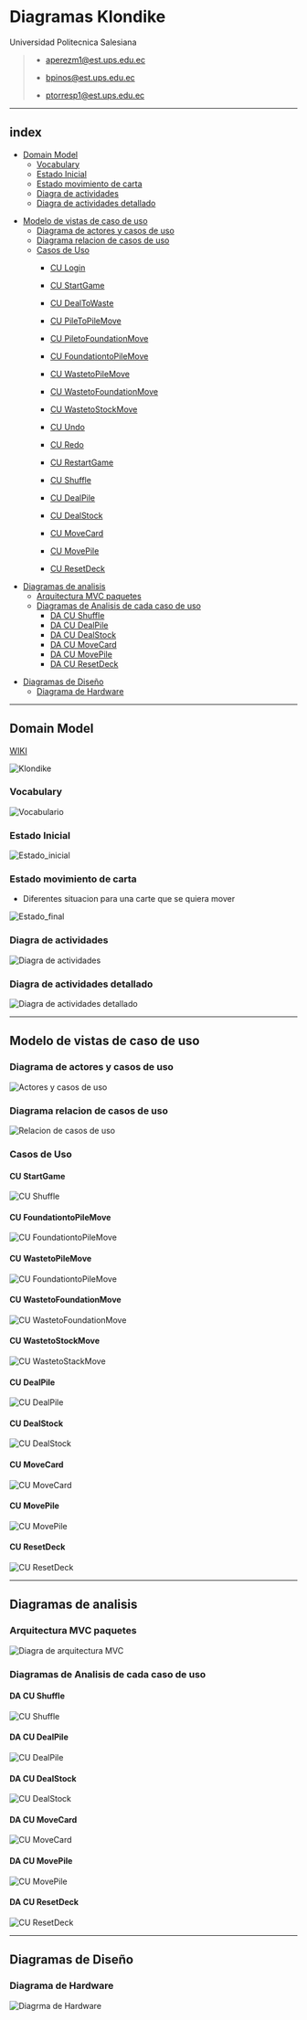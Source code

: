 # Diagramas Klondike
Universidad Politecnica Salesiana  



> - [aperezm1@est.ups.edu.ec](mailto:aperezm1@est.ups.edu.ec)
>
>- [bpinos@est.ups.edu.ec](mailto:bpinos@est.ups.edu.ec)
>
>- [ptorresp1@est.ups.edu.ec](mailto:ptorresp1@est.ups.edu.ec)


---

## index

* [Domain Model](#domain-model)  
    * [Vocabulary](#vocabulary)
    * [Estado Inicial](#estado-inicial)  
    * [Estado movimiento de carta](#estado-movimiento-de-carta)
    * [Diagra de actividades](#diagra-de-actividades)
     * [Diagra de actividades detallado](#diagra-de-actividades-detallado)


- [Modelo de vistas de caso de uso](#modelo-de-vistas-de-caso-de-uso)
    * [Diagrama de actores y casos de uso](#diagrama-de-actores-y-casos-de-uso)  
    * [Diagrama relacion de casos de uso](#diagrama-relacion-de-casos-de-uso)
    * [Casos de Uso](#casos-de-uso)
        * [CU Login](#cu-loguin)
        * [CU StartGame](#cu-startgame)
        * [CU DealToWaste](#cu-dealtowaste)
        * [CU PileToPileMove](#cu-piletopilemove)
        * [CU PiletoFoundationMove](#cu-piletofoundationmove)
        * [CU FoundationtoPileMove](#cu-foundationtopilemove)
        * [CU WastetoPileMove](#cu-wastetopilemove)
        * [CU WastetoFoundationMove](#cu-wastetofoundationmove)
        * [CU WastetoStockMove](#cu-wastetostockmove)
        * [CU Undo](#cu-undo)
        * [CU Redo](#cu-redo)
        * [CU RestartGame](#cu-restartgame)

        * [CU Shuffle](#cu-shuffle)
        * [CU DealPile](#cu-dealpile)
        * [CU DealStock](#cu-dealstock)
        * [CU MoveCard](#cu-movecard)
        * [CU MovePile](#cu-movepile)
        * [CU ResetDeck](#cu-resetdeck)

* [Diagramas de analisis](#diagramas-de-analisis)
    * [Arquitectura MVC paquetes](#arquitectura-mvc-paquetes)
    * [Diagramas de Analisis de cada caso de uso](#diagramas-de-analisis-de-cada-caso-de-uso)
        * [DA CU Shuffle](#da-cu-shuffle)
        * [DA CU DealPile](#da-cu-dealpile)
        * [DA CU DealStock](#da-cu-dealstock)
        * [DA CU MoveCard](#da-cu-movecard)
        * [DA CU MovePile](#da-cu-movepile)
        * [DA CU ResetDeck](#da-cu-resetdeck)

- [Diagramas de Diseño](#diagramas-de-diseño)
    * [Diagrama de Hardware](#diagrama-de-hardware)



---

## Domain Model  

[WIKI](https://en.wikipedia.org/wiki/Klondike_(solitaire))


![Klondike](./docs/images/solitario.png)  



### Vocabulary

![Vocabulario](./out/1%20Modelo%20de%20Dominio/01_Diagrama%20de%20clases/Class%20Diagram.svg)  
  

### Estado Inicial
  
![Estado_inicial](./out/1%20Modelo%20de%20Dominio/02_diagrama%20de%20objetos/ObjectDiagram.svg)  
  


### Estado movimiento de carta 

* Diferentes situacion para una carte que se quiera mover

![Estado_final](./out/1%20Modelo%20de%20Dominio/03_Diagrama%20de%20estados/StateDiagram.svg)  



### Diagra de actividades 

![Diagra de actividades](./out/1%20Modelo%20de%20Dominio/04_Diagrama%20de%20actividades/ActivitiesDiagram.svg)

### Diagra de actividades detallado

![Diagra de actividades detallado](./out/1%20Modelo%20de%20Dominio/05_Diagrama%20de%20actividades%20detallado/DetailActivityDiagram.svg)



---


## Modelo de vistas de caso de uso

### Diagrama de actores y casos de uso
![Actores y casos de uso](./out/2%20Modelo%20de%20vistas%20de%20caso%20de%20uso/Diagrama%20de%20actores%20y%20casos%20de%20uso/ActorsDiagram.svg)

### Diagrama relacion de casos de uso
![Relacion de casos de uso](./out/2%20Modelo%20de%20vistas%20de%20caso%20de%20uso/Diagrama%20de%20relacion%20de%20Casos%20de%20Uso/StateDiagram.svg)



### Casos de Uso

#### CU StartGame
![CU Shuffle](./out/2%20Modelo%20de%20vistas%20de%20caso%20de%20uso/Diagrama%20de%20caso%20de%20uso%20-%20Shuffle/shuffleUseCaseSpecification.svg)


#### CU FoundationtoPileMove
![CU FoundationtoPileMove](./out/2%20Modelo%20de%20vistas%20de%20caso%20de%20uso/Diagrama%20de%20caso%20de%20uso%20-%20FoundationToPileMove/UseCaseFoundationtoPileMove.svg)

#### CU WastetoPileMove
![CU FoundationtoPileMove](./out/2%20Modelo%20de%20vistas%20de%20caso%20de%20uso/Diagrama%20de%20caso%20de%20uso%20-%20WasteToPileMove/UseCaseWasteToPileMove.svg)

#### CU WastetoFoundationMove
![CU WastetoFoundationMove](./out/2%20Modelo%20de%20vistas%20de%20caso%20de%20uso/Diagrama%20de%20caso%20de%20uso%20-%20WasteToFoundationMove/UseCaseWasteToFoundationMove.svg)

#### CU WastetoStockMove
![CU WastetoStackMove](./out/2%20Modelo%20de%20vistas%20de%20caso%20de%20uso/Diagrama%20de%20caso%20de%20uso%20-%20WasteToStock/UseCaseWasteToPileMove.svg)





#### CU DealPile
![CU DealPile](./out/2%20Modelo%20de%20vistas%20de%20caso%20de%20uso/Diagrama%20de%20caso%20de%20uso%20-%20DealPile/CUDealPile.svg)
#### CU DealStock
![CU DealStock](./out/2%20Modelo%20de%20vistas%20de%20caso%20de%20uso/Diagrama%20de%20caso%20de%20uso%20-%20DealStock/CUDealStock.svg)
#### CU MoveCard
![CU MoveCard](./out/2%20Modelo%20de%20vistas%20de%20caso%20de%20uso/Diagrama%20de%20caso%20de%20Uso%20MoveCard/UseCaseMoveCard.svg)
#### CU MovePile
![CU MovePile](./out/2%20Modelo%20de%20vistas%20de%20caso%20de%20uso/Diagrama%20de%20caso%20de%20uso%20MovePile/UseCaseMovePile.svg)
#### CU ResetDeck
![CU ResetDeck](./out/2%20Modelo%20de%20vistas%20de%20caso%20de%20uso/Diagrama%20de%20caso%20de%20uso%20-%20ResetDeck/resetDeckUseCaseSpecification.svg)

---


## Diagramas de analisis  
### Arquitectura MVC paquetes

![Diagra de arquitectura MVC](./out/3%20Diagramas%20de%20Analisis/arquitectura_paquetes_mvc/ArquitecturaMVC.svg)  

### Diagramas de Analisis de cada caso de uso

#### DA CU Shuffle
![CU Shuffle](./out/3%20Diagramas%20de%20Analisis/Diagrama%20de%20contexto%20-%20Shuffle/ShuffleContextDiagram.svg)
#### DA CU DealPile
![CU DealPile](./out/3%20Diagramas%20de%20Analisis/Diagrama%20de%20contexto%20-%20DealPile/ContextDiagram.svg)
#### DA CU DealStock
![CU DealStock](./out/3%20Diagramas%20de%20Analisis/Diagrama%20de%20contexto%20-%20DealStock/ContextDiagram.svg)
#### DA CU MoveCard
![CU MoveCard](./out/3%20Diagramas%20de%20Analisis/Diagrama%20de%20contexto%20-%20MoveCard/ContextDiagram.svg)
#### DA CU MovePile
![CU MovePile](./out/3%20Diagramas%20de%20Analisis/Diagrama%20de%20contexto%20-%20MovePile/MovePileContextDiagram.svg)
#### DA CU ResetDeck
![CU ResetDeck](./out/3%20Diagramas%20de%20Analisis/Diagrama%20de%20contexto%20-%20ResetDeck/ResetDeckContextDiagram.svg)


---

## Diagramas de Diseño

### Diagrama de Hardware
![Diagrma de Hardware](./out/4%20Diagramas%20de%20Dise%C3%B1o/Diagrama%20de%20Hardware/Diagrama%20de%20Hardware.svg)